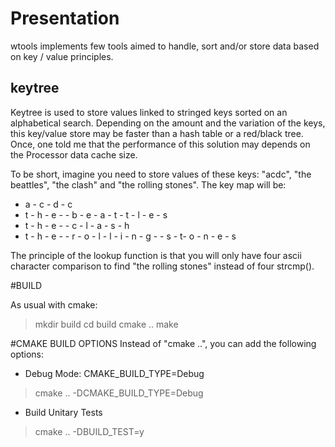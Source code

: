 # Presentation

wtools implements few tools aimed to handle, sort and/or store data based on 
key / value principles.

## keytree
Keytree is used to store values linked to stringed keys sorted on an alphabetical search.
Depending on the amount and the variation of the keys, this key/value store may be faster than
a hash table or a red/black tree.
Once, one told me that the performance of this solution may depends on the Processor data cache size.

To be short, imagine you need to store values of these keys: "acdc", "the beattles", "the clash" and "the rolling stones".
The key map will be:
- a - c - d - c
- t - h - e -   - b - e - a - t - t - l - e - s
- t - h - e -   - c - l - a - s - h
- t - h - e -   - r - o - l - l - i - n - g -   - s - t- o - n - e - s

The principle of the lookup function is that you will only have four ascii character comparison to find "the rolling stones" instead of four strcmp().












#BUILD

As usual with cmake:
> mkdir build 
> cd build
> cmake ..
> make

#CMAKE BUILD OPTIONS
Instead of "cmake ..", you can add the following options:

- Debug Mode: CMAKE_BUILD_TYPE=Debug
> cmake .. -DCMAKE_BUILD_TYPE=Debug

- Build Unitary Tests
> cmake .. -DBUILD_TEST=y










 







